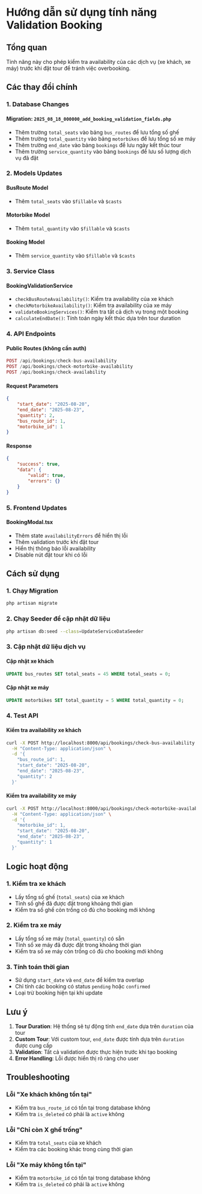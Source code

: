 # Hướng dẫn sử dụng tính năng Validation Booking

## Tổng quan

Tính năng này cho phép kiểm tra availability của các dịch vụ (xe khách, xe máy) trước khi đặt tour để tránh việc overbooking.

## Các thay đổi chính

### 1. Database Changes

#### Migration: `2025_08_18_000000_add_booking_validation_fields.php`

- Thêm trường `total_seats` vào bảng `bus_routes` để lưu tổng số ghế
- Thêm trường `total_quantity` vào bảng `motorbikes` để lưu tổng số xe máy
- Thêm trường `end_date` vào bảng `bookings` để lưu ngày kết thúc tour
- Thêm trường `service_quantity` vào bảng `bookings` để lưu số lượng dịch vụ đã đặt

### 2. Models Updates

#### BusRoute Model
- Thêm `total_seats` vào `$fillable` và `$casts`

#### Motorbike Model  
- Thêm `total_quantity` vào `$fillable` và `$casts`

#### Booking Model
- Thêm `service_quantity` vào `$fillable` và `$casts`

### 3. Service Class

#### BookingValidationService
- `checkBusRouteAvailability()`: Kiểm tra availability của xe khách
- `checkMotorbikeAvailability()`: Kiểm tra availability của xe máy
- `validateBookingServices()`: Kiểm tra tất cả dịch vụ trong một booking
- `calculateEndDate()`: Tính toán ngày kết thúc dựa trên tour duration

### 4. API Endpoints

#### Public Routes (không cần auth)
```php
POST /api/bookings/check-bus-availability
POST /api/bookings/check-motorbike-availability  
POST /api/bookings/check-availability
```

#### Request Parameters
```json
{
    "start_date": "2025-08-20",
    "end_date": "2025-08-23", 
    "quantity": 2,
    "bus_route_id": 1,
    "motorbike_id": 1
}
```

#### Response
```json
{
    "success": true,
    "data": {
        "valid": true,
        "errors": {}
    }
}
```

### 5. Frontend Updates

#### BookingModal.tsx
- Thêm state `availabilityErrors` để hiển thị lỗi
- Thêm validation trước khi đặt tour
- Hiển thị thông báo lỗi availability
- Disable nút đặt tour khi có lỗi

## Cách sử dụng

### 1. Chạy Migration
```bash
php artisan migrate
```

### 2. Chạy Seeder để cập nhật dữ liệu
```bash
php artisan db:seed --class=UpdateServiceDataSeeder
```

### 3. Cập nhật dữ liệu dịch vụ

#### Cập nhật xe khách
```sql
UPDATE bus_routes SET total_seats = 45 WHERE total_seats = 0;
```

#### Cập nhật xe máy  
```sql
UPDATE motorbikes SET total_quantity = 5 WHERE total_quantity = 0;
```

### 4. Test API

#### Kiểm tra availability xe khách
```bash
curl -X POST http://localhost:8000/api/bookings/check-bus-availability \
  -H "Content-Type: application/json" \
  -d '{
    "bus_route_id": 1,
    "start_date": "2025-08-20",
    "end_date": "2025-08-23", 
    "quantity": 2
  }'
```

#### Kiểm tra availability xe máy
```bash
curl -X POST http://localhost:8000/api/bookings/check-motorbike-availability \
  -H "Content-Type: application/json" \
  -d '{
    "motorbike_id": 1,
    "start_date": "2025-08-20",
    "end_date": "2025-08-23",
    "quantity": 1
  }'
```

## Logic hoạt động

### 1. Kiểm tra xe khách
- Lấy tổng số ghế (`total_seats`) của xe khách
- Tính số ghế đã được đặt trong khoảng thời gian
- Kiểm tra số ghế còn trống có đủ cho booking mới không

### 2. Kiểm tra xe máy
- Lấy tổng số xe máy (`total_quantity`) có sẵn
- Tính số xe máy đã được đặt trong khoảng thời gian  
- Kiểm tra số xe máy còn trống có đủ cho booking mới không

### 3. Tính toán thời gian
- Sử dụng `start_date` và `end_date` để kiểm tra overlap
- Chỉ tính các booking có status `pending` hoặc `confirmed`
- Loại trừ booking hiện tại khi update

## Lưu ý

1. **Tour Duration**: Hệ thống sẽ tự động tính `end_date` dựa trên `duration` của tour
2. **Custom Tour**: Với custom tour, `end_date` được tính dựa trên `duration` được cung cấp
3. **Validation**: Tất cả validation được thực hiện trước khi tạo booking
4. **Error Handling**: Lỗi được hiển thị rõ ràng cho user

## Troubleshooting

### Lỗi "Xe khách không tồn tại"
- Kiểm tra `bus_route_id` có tồn tại trong database không
- Kiểm tra `is_deleted` có phải là `active` không

### Lỗi "Chỉ còn X ghế trống"
- Kiểm tra `total_seats` của xe khách
- Kiểm tra các booking khác trong cùng thời gian

### Lỗi "Xe máy không tồn tại"  
- Kiểm tra `motorbike_id` có tồn tại trong database không
- Kiểm tra `is_deleted` có phải là `active` không
